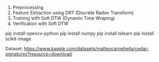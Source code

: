 1. Preprocessing
2. Feature Extraction using DRT (Discrete Radon Transform)
3. Training with Soft DTW (Dynamic Time Wraping)
4. Verification with Soft DTW

pip install opencv-python
pip install numpy
pip install tslearn
pip install scikit-image


Dataset: https://www.kaggle.com/datasets/matteocarnebella/cedar-signatures?resource=download